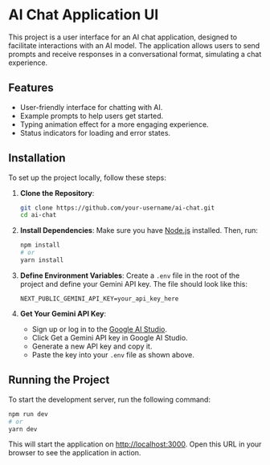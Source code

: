 # AI Chat Application UI

This project is a user interface for an AI chat application, designed to facilitate interactions with an AI model. The application allows users to send prompts and receive responses in a conversational format, simulating a chat experience.

## Features

- User-friendly interface for chatting with AI.
- Example prompts to help users get started.
- Typing animation effect for a more engaging experience.
- Status indicators for loading and error states.

## Installation

To set up the project locally, follow these steps:

1. **Clone the Repository**:

   ```bash
   git clone https://github.com/your-username/ai-chat.git
   cd ai-chat
   ```

2. **Install Dependencies**:
   Make sure you have [Node.js](https://nodejs.org/) installed. Then, run:

   ```bash
   npm install
   # or
   yarn install
   ```

3. **Define Environment Variables**:
   Create a `.env` file in the root of the project and define your Gemini API key. The file should look like this:

   ```env
   NEXT_PUBLIC_GEMINI_API_KEY=your_api_key_here
   ```

4. **Get Your Gemini API Key**:
   - Sign up or log in to the [Google AI Studio](https://ai.google.dev/gemini-api/docs/api-key).
   - Click Get a Gemini API key in Google AI Studio.
   - Generate a new API key and copy it.
   - Paste the key into your `.env` file as shown above.

## Running the Project

To start the development server, run the following command:

```bash
npm run dev
# or
yarn dev
```

This will start the application on [http://localhost:3000](http://localhost:3000). Open this URL in your browser to see the application in action.
